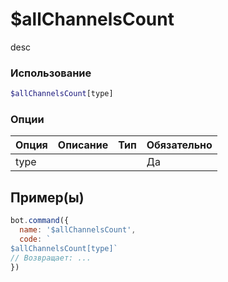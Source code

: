 # $allChannelsCount
desc
### Использование
```php
$allChannelsCount[type]
```

### Опции

| Опция | Описание | Тип | Обязательно |
|--------|-------------|------|----------|
| type |  |  | Да |  
## Пример(ы)

```javascript
bot.command({
  name: '$allChannelsCount',
  code: `
$allChannelsCount[type]`
// Возвращает: ...
})
```